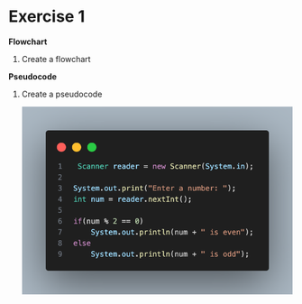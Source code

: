 # **Exercise 1**

 **Flowchart**


1. Create a flowchart

 **Pseudocode**

1. Create a pseudocode

   <img src="odd even.png">
